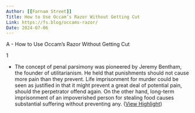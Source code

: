 ```yaml
---
Author: [[Farnam Street]]
Title: How to Use Occam’s Razor Without Getting Cut
Link: https://fs.blog/occams-razor/
Date: 2024-07-06
---
```

A - How to Use Occam’s Razor Without Getting Cut

1
- The concept of penal parsimony was pioneered by Jeremy Bentham, the founder of utilitarianism. He held that punishments should not cause more pain than they prevent. Life imprisonment for murder could be seen as justified in that it might prevent a great deal of potential pain, should the perpetrator offend again. On the other hand, long-term imprisonment of an impoverished person for stealing food causes substantial suffering without preventing any. ([View Highlight](https://read.readwise.io/read/01gpp3nfpxk763tkhjd2demq73))
